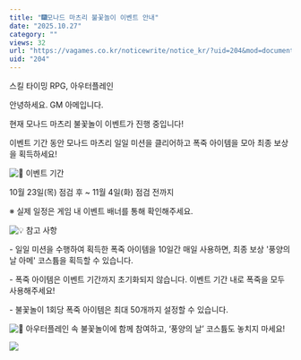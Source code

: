 ```yaml
---
title: "🎆모나드 마츠리 불꽃놀이 이벤트 안내"
date: "2025.10.27"
category: ""
views: 32
url: "https://vagames.co.kr/noticewrite/notice_kr/?uid=204&mod=document"
uid: "204"
---
```


스킬 타이밍 RPG, 아우터플레인

안녕하세요. GM 아메입니다.

  

현재 모나드 마츠리 불꽃놀이 이벤트가 진행 중입니다!

이벤트 기간 동안 모나드 마츠리 일일 미션을 클리어하고 폭죽 아이템을 모아 최종 보상을 획득하세요!

  

![📅](/images/news/live/kr/204-70cde509.svg) 이벤트 기간

10월 23일(목) 점검 후 ~ 11월 4일(화) 점검 전까지

※ 실제 일정은 게임 내 이벤트 배너를 통해 확인해주세요.

  

![💡](/images/news/live/kr/204-d9e49860.svg) 참고 사항

\- 일일 미션을 수행하여 획득한 폭죽 아이템을 10일간 매일 사용하면, 최종 보상 '풍양의 날 아메' 코스튬을 획득할 수 있습니다.

\- 폭죽 아이템은 이벤트 기간까지 초기화되지 않습니다. 이벤트 기간 내로 폭죽을 모두 사용해주세요!

\- 불꽃놀이 1회당 폭죽 아이템은 최대 50개까지 설정할 수 있습니다.

  

![🎇](/images/news/live/kr/204-866b3fea.svg) 아우터플레인 속 불꽃놀이에 함께 참여하고, ‘풍양의 날’ 코스튬도 놓치지 마세요!

  

![](/images/news/live/kr/204-317ae8ea.png)